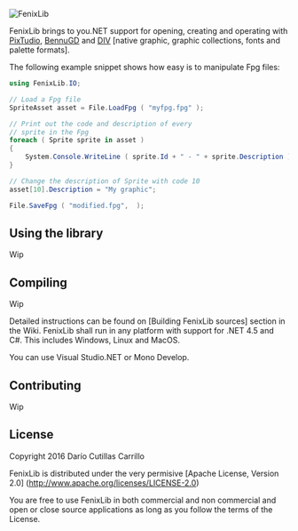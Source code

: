 ![FenixLib](http://dacucar.com/fenixlib/fenixlib.png "FenixLib Logo")

FenixLib brings to you.NET support for opening, creating and operating with 
[PixTudio](https://pixtudio.org), [BennuGD](https://bennugd.org) and 
[DIV](http://div-arena.co.uk/) [native graphic, graphic collections, 
fonts and palette formats].

The following example snippet shows how easy is to manipulate Fpg files:
```csharp
using FenixLib.IO;

// Load a Fpg file
SpriteAsset asset = File.LoadFpg ( "myfpg.fpg" );

// Print out the code and description of every 
// sprite in the Fpg
foreach ( Sprite sprite in asset )
{
	System.Console.WriteLine ( sprite.Id + " - " + sprite.Description );
}

// Change the description of Sprite with code 10
asset[10].Description = "My graphic";

File.SaveFpg ( "modified.fpg",  );
```
## Using the library
Wip
## Compiling
Wip

Detailed instructions can be found on [Building FenixLib sources] section in the Wiki.
FenixLib shall run in any platform with support for .NET 4.5 and C#. This includes
Windows, Linux and MacOS.

You can use Visual Studio.NET or Mono Develop.
## Contributing
Wip
## License
Copyright 2016 Darío Cutillas Carrillo

FenixLib is distributed under the very permisive 
[Apache License, Version 2.0] (http://www.apache.org/licenses/LICENSE-2.0)

You are free to use FenixLib in both commercial and non commercial and 
open or close source applications as long as you follow the terms of the 
License.

